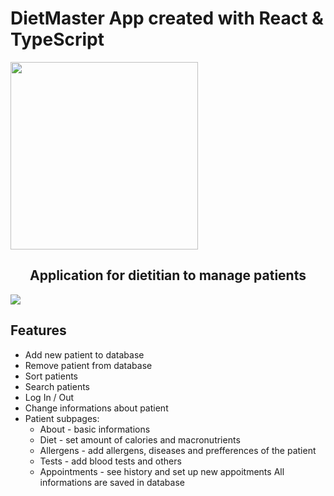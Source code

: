 # DietMaster App created with React & TypeScript

<img align="center" width="300" src="https://user-images.githubusercontent.com/29462078/145967869-50361473-c40e-4e5f-b7dd-ebcdbc282f39.png">
<!-- ![logo](https://user-images.githubusercontent.com/29462078/145967869-50361473-c40e-4e5f-b7dd-ebcdbc282f39.png) -->

<h2 align='center'>Application for dietitian to manage patients</h2>

<img align="center" src="https://user-images.githubusercontent.com/29462078/145969225-c23ac09c-835c-4ebd-bf85-4d0a7da0878a.png">
<!-- ![dietmasterdesk1](https://user-images.githubusercontent.com/29462078/145969225-c23ac09c-835c-4ebd-bf85-4d0a7da0878a.png) -->


## Features
* Add new patient to database
* Remove patient from database
* Sort patients
* Search patients
* Log In / Out
* Change informations about patient
* Patient subpages:
  * About - basic informations
  * Diet - set amount of calories and macronutrients
  * Allergens - add allergens, diseases and prefferences of the patient
  * Tests - add blood tests and others
  * Appointments - see history and set up new appoitments
All informations are saved in database
